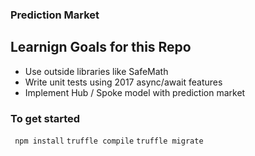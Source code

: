 ### Prediction Market


## Learnign Goals for this Repo
- Use outside libraries like SafeMath
- Write unit tests using 2017 async/await features
- Implement Hub / Spoke model with prediction market

### To get started
``` npm install```
``` truffle compile ```
``` truffle migrate ```
